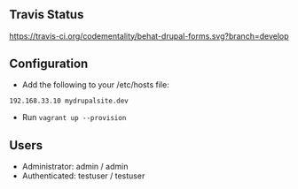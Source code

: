 #

## Travis Status

https://travis-ci.org/codementality/behat-drupal-forms.svg?branch=develop

## Configuration

* Add the following to your /etc/hosts file:

`192.168.33.10 mydrupalsite.dev`

* Run `vagrant up --provision`

## Users

* Administrator:  admin / admin
* Authenticated:  testuser / testuser
